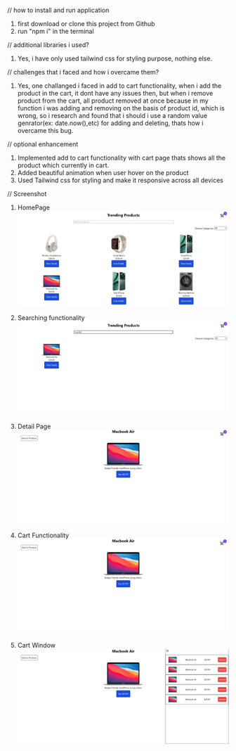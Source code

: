 // how to install and run application

1. first download or clone this project from Github
2. run "npm i" in the terminal

// additional libraries i used?

1) Yes, i have only used tailwind css for styling purpose, nothing else.

// challenges that i faced and how i overcame them?

1) Yes, one challanged i faced in add to cart functionality, when i add the product in the cart, it dont have any issues then, but when i
remove product from the cart, all product removed at once because in my function i was adding and removing on the basis of product id, which is
wrong, so i research and found that i should i use a random value genrator(ex: date.now(),etc) for adding and deleting, thats how i overcame this
bug.

// optional enhancement

1. Implemented add to cart functionality with cart page thats shows all the product which currently in cart.
2. Added beautiful animation when user hover on the product
3. Used Tailwind css for styling and make it responsive across all devices


// Screenshot
1. HomePage
![alt text](image.png)

2. Searching functionality
![alt text](image-1.png)

3. Detail Page
![alt text](image-2.png)

4. Cart Functionality
![alt text](image-3.png)

5. Cart Window
![alt text](image-4.png)
